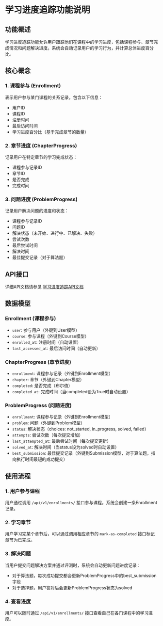 # 学习进度追踪功能说明

## 功能概述
学习进度追踪功能允许用户跟踪他们在课程中的学习进度，包括课程参与、章节完成情况和问题解决进度。系统会自动记录用户的学习行为，并计算总体进度百分比。

## 核心概念

### 1. 课程参与 (Enrollment)
表示用户参与某门课程的关系记录，包含以下信息：
- 用户ID
- 课程ID
- 注册时间
- 最后访问时间
- 学习进度百分比（基于完成章节的数量）

### 2. 章节进度 (ChapterProgress)
记录用户在特定章节的学习完成状态：
- 课程参与记录ID
- 章节ID
- 是否完成
- 完成时间

### 3. 问题进度 (ProblemProgress)
记录用户解决问题的进度和状态：
- 课程参与记录ID
- 问题ID
- 解决状态（未开始、进行中、已解决、失败）
- 尝试次数
- 最后尝试时间
- 解决时间
- 最佳提交记录（对于算法题）

## API接口

详细API文档请参见 [学习进度追踪API文档](backend_api_progress.md)

## 数据模型

### Enrollment (课程参与)
- `user`: 参与用户（外键到User模型）
- `course`: 参与课程（外键到Course模型）
- `enrolled_at`: 注册时间（自动设置）
- `last_accessed_at`: 最后访问时间（自动更新）

### ChapterProgress (章节进度)
- `enrollment`: 课程参与记录（外键到Enrollment模型）
- `chapter`: 章节（外键到Chapter模型）
- `completed`: 是否完成（布尔值）
- `completed_at`: 完成时间（当completed设为True时自动设置）

### ProblemProgress (问题进度)
- `enrollment`: 课程参与记录（外键到Enrollment模型）
- `problem`: 问题（外键到Problem模型）
- `status`: 解决状态（choices: not_started, in_progress, solved, failed）
- `attempts`: 尝试次数（每次提交增加）
- `last_attempted_at`: 最后尝试时间（每次提交更新）
- `solved_at`: 解决时间（当status设为solved时自动设置）
- `best_submission`: 最佳提交记录（外键到Submission模型，对于算法题，指向执行时间最短的成功提交）

## 使用流程

### 1. 用户参与课程
用户通过调用 `/api/v1/enrollments/` 接口参与课程，系统会创建一条Enrollment记录。

### 2. 学习章节
用户学习完某个章节后，可以通过调用相应章节的 `mark-as-completed` 接口标记章节为已完成。

### 3. 解决问题
当用户提交问题解决方案并通过评测时，系统会自动更新问题进度记录：
- 对于算法题，每次成功提交都会更新ProblemProgress中的best_submission字段
- 对于选择题，用户答对后会更新ProblemProgress状态为solved

### 4. 查看进度
用户可以随时通过 `/api/v1/enrollments/` 接口查看自己在各门课程中的学习进度。